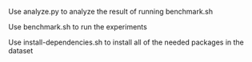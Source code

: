 Use analyze.py to analyze the result of running benchmark.sh

Use benchmark.sh to run the experiments

Use install-dependencies.sh to install all of the needed packages in the dataset